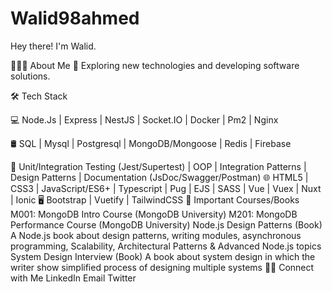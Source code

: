 # Walid98ahmed

Hey there! I'm Walid.

👨🏻‍💻 About Me
🤔   Exploring new technologies and developing software solutions.

🛠 Tech Stack

💻   Node.Js | Express | NestJS | Socket.IO | Docker | Pm2 | Nginx 

🛢   SQL | Mysql | Postgresql  | MongoDB/Mongoose | Redis | Firebase

🔧   Unit/Integration Testing (Jest/Supertest) | OOP | Integration Patterns | Design Patterns | Documentation (JsDoc/Swagger/Postman)
🌐   HTML5 | CSS3 | JavaScript/ES6+ | Typescript | Pug | EJS | SASS | Vue | Vuex | Nuxt | Ionic
🖥   Bootstrap | Vuetify | TailwindCSS
📖 Important Courses/Books
M001: MongoDB Intro Course (MongoDB University)
M201: MongoDB Performance Course (MongoDB University)
Node.js Design Patterns (Book)
A Node.js book about design patterns, writing modules, asynchronous programming, Scalability, Architectural Patterns & Advanced Node.js topics
System Design Interview (Book)
A book about system design in which the writer show simplified process of designing multiple systems
🤝🏻 Connect with Me
LinkedIn
Email
Twitter
